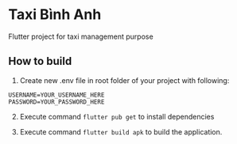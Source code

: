 # Taxi Bình Anh

Flutter project for taxi management purpose

## How to build

1. Create new .env file in root folder of your project with following:

```env
USERNAME=YOUR_USERNAME_HERE
PASSWORD=YOUR_PASSWORD_HERE
```

2. Execute command `flutter pub get` to install dependencies

3. Execute command `flutter build apk` to build the application. 

